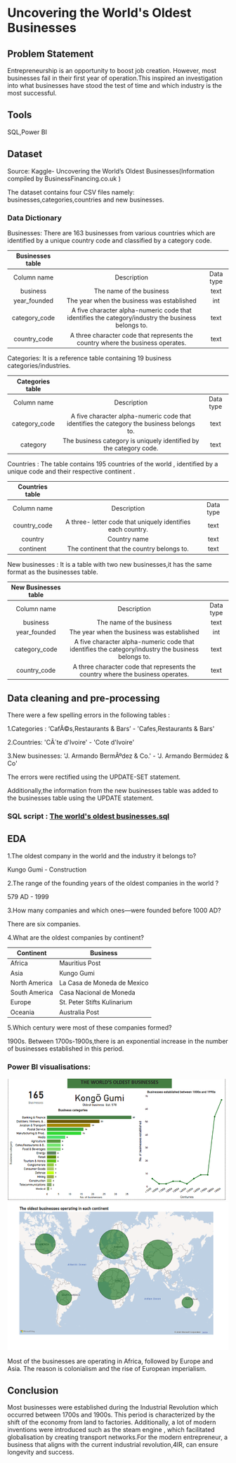 # Uncovering the World's Oldest Businesses

## Problem Statement
Entrepreneurship is an opportunity to boost job creation. However, most businesses fail in their first year of operation.This inspired an investigation into what businesses have stood the test of time and which industry is the most successful. 

## Tools
SQL,Power BI

## Dataset

Source: Kaggle- Uncovering the World’s Oldest Businesses(Information compiled by BusinessFinancing.co.uk ) 

The dataset contains four CSV files namely: businesses,categories,countries and new businesses.

### Data Dictionary

Businesses: There are 163 businesses from various countries which are identified by a unique country code and classified by a category code.

| Businesses table |                                                                                                    |           |
|:----------------:|:--------------------------------------------------------------------------------------------------:|:---------:|
| Column name      | Description                                                                                        | Data type |
| business         | The name of the business                                                                           | text      |
| year_founded     | The year when the business was established                                                         | int       |
| category_code    | A five character alpha-numeric code that identifies the category/industry the business belongs to. | text      |
| country_code     | A three character code that represents the country where the business operates.                    | text      |


Categories: It is a reference table containing 19 business categories/industries.

| Categories table |                                                                                            |           |
|:----------------:|:------------------------------------------------------------------------------------------:|:---------:|
| Column name      | Description                                                                                | Data type |
| category_code    | A five character alpha-numeric code that identifies the category  the business belongs to. | text      |
| category         |  The business category is uniquely identified by the category code.                        | text      |


Countries : The table contains 195 countries of the world , identified by a unique code and their respective continent .

| Countries table |                                                             |           |
|:---------------:|:-----------------------------------------------------------:|:---------:|
| Column name     | Description                                                 | Data type |
| country_code    | A three- letter code that uniquely identifies each country. | text      |
| country         | Country name                                                | text      |
| continent       | The continent that the country belongs to.                  | text      |


New businesses : It is a table with two new businesses,it has the same format as the businesses table.

| New Businesses table |                                                                                                    |           |
|:--------------------:|:--------------------------------------------------------------------------------------------------:|:---------:|
| Column name          | Description                                                                                        | Data type |
| business             | The name of the business                                                                           | text      |
| year_founded         | The year when the business was established                                                         | int       |
| category_code        | A five character alpha-numeric code that identifies the category/industry the business belongs to. | text      |
| country_code         | A three character code that represents the country where the business operates.                    | text      |


## Data cleaning and pre-processing

There were a few spelling errors in the following tables : 

1.Categories : ‘CafÃ©s,Restaurants & Bars’ - 'Cafes,Restaurants & Bars'

2.Countries: 'CÃ´te d'Ivoire' - 'Cote d'Ivoire'

3.New businesses: 'J. Armando BermÃºdez & Co.' - 'J. Armando Bermúdez & Co'

The errors were rectified using the UPDATE-SET statement.

Additionally,the information from the new businesses table was added to the businesses table using the UPDATE statement.

### SQL script : [The world's oldest businesses.sql](<The world's oldest businesses.sql>)


## EDA
1.The oldest company in the world and the industry it belongs to?

Kungo Gumi - Construction

2.The range of the founding years of the oldest companies in the world ?

579 AD - 1999

3.How many companies and which ones—were founded before 1000 AD?

There are six companies.

4.What are the oldest companies by continent?


  | Continent     | Business                    |
  |---------------|-----------------------------|
  | Africa        | Mauritius Post              |
  | Asia          | Kungo Gumi                  |
  | North America | La Casa de Moneda de Mexico |
  | South America | Casa Nacional de Moneda     |
  | Europe        | St. Peter Stifts Kulinarium |
  | Oceania       | Australia Post              |


5.Which century were most of these companies formed?

1900s. Between 1700s-1900s,there is an exponential increase in the number of businesses established in this period.

### Power BI visualisations:
![alt text](<Screenshot 2025-06-19 224132.png>)
![alt text](<Screenshot 2025-06-19 224528.png>)

Most of the businesses are operating in Africa, followed by Europe and Asia.
The reason is colonialism and the rise of European imperialism.

## Conclusion
Most businesses were established during the Industrial Revolution which occurred between 1700s and 1900s. This period is characterized by the shift of the economy from land to factories. Additionally, a lot of modern inventions were introduced such as the steam engine , which facilitated globalisation by creating transport networks.For the modern entrepreneur, a business that aligns with the current industrial revolution,4IR, can ensure longevity and success.
































